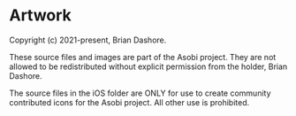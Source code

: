 # Artwork

Copyright (c) 2021-present, Brian Dashore.

These source files and images are part of the Asobi project. They are not allowed to be redistributed without explicit permission from the holder, Brian Dashore.

The source files in the iOS folder are ONLY for use to create community contributed icons for the Asobi project. All other use is prohibited.
